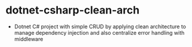 # dotnet-csharp-clean-arch
- Dotnet C# project with simple CRUD by applying clean architecture to manage dependency injection and also centralize error handling with middleware
